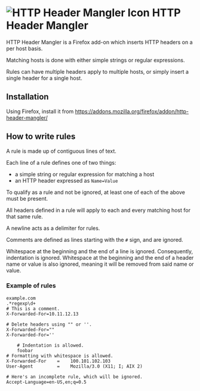 # ![HTTP Header Mangler Icon](https://raw.githubusercontent.com/disptr/httpheadermangler/master/legacy/icon.png) HTTP Header Mangler

HTTP Header Mangler is a Firefox add-on which inserts HTTP headers on a per host basis.

Matching hosts is done with either simple strings or regular expressions.

Rules can have multiple headers apply to multiple hosts, or simply insert a single header for a single host. 

## Installation

Using Firefox, install it from https://addons.mozilla.org/firefox/addon/http-header-mangler/

## How to write rules

A rule is made up of contiguous lines of text.

Each line of a rule defines one of two things:
* a simple string or regular expression for matching a host
* an HTTP header expressed as `Name=Value`

To qualify as a rule and not be ignored, at least one of each of the above must be present.

All headers defined in a rule will apply to each and every matching host for that same rule.

A newline acts as a delimiter for rules.

Comments are defined as lines starting with the `#` sign, and are ignored.

Whitespace at the beginning and the end of a line is ignored. Consequently, indentation is ignored. Whitespace at the beginning and the end of a header name or value is also ignored, meaning it will be removed from said name or value.

### Example of rules

	example.com
	.*regexp\d+
	# This is a comment.
	X-Forwarded-For=10.11.12.13
	
	# Delete headers using "" or ''.
	X-Forwarded-For=""
	X-Forwarded-For=''

		# Indentation is allowed.
		foobar
	# Formatting with whitespace is allowed.
	X-Forwarded-For    =    100.101.102.103
	User-Agent         =    Mozilla/3.0 (X11; I; AIX 2)

	# Here's an incomplete rule, which will be ignored.
	Accept-Language=en-US,en;q=0.5
